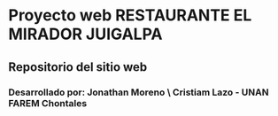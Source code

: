 # Proyecto web RESTAURANTE EL MIRADOR JUIGALPA

## Repositorio del sitio web

### Desarrollado por: Jonathan Moreno \ Cristiam Lazo - UNAN FAREM Chontales